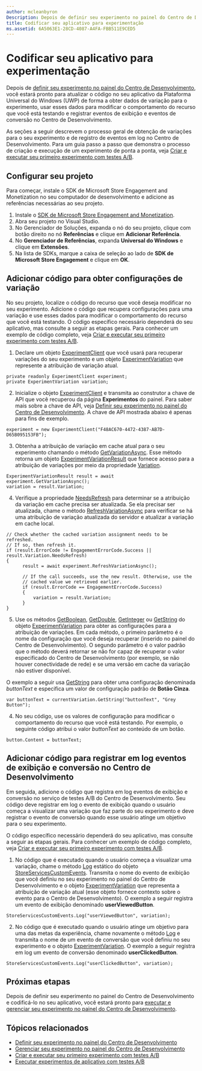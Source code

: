 ```yaml
---
author: mcleanbyron
Description: Depois de definir seu experimento no painel do Centro de Desenvolvimento, você está pronto para codificá-lo no seu aplicativo.
title: Codificar seu aplicativo para experimentação
ms.assetid: 6A5063E1-28CD-4087-A4FA-FBB511E9CED5
---
```


# Codificar seu aplicativo para experimentação

Depois de [definir seu experimento no painel do Centro de Desenvolvimento](define-your-experiment-in-the-dev-center-dashboard.md), você estará pronto para atualizar o código no seu aplicativo da Plataforma Universal do Windows (UWP) de forma a obter dados de variação para o experimento, usar esses dados para modificar o comportamento do recurso que você está testando e registrar eventos de exibição e eventos de conversão no Centro de Desenvolvimento.

As seções a seguir descrevem o processo geral de obtenção de variações para o seu experimento e de registro de eventos em log no Centro de Desenvolvimento. Para um guia passo a passo que demonstra o processo de criação e execução de um experimento de ponta a ponta, veja [Criar e executar seu primeiro experimento com testes A/B](create-and-run-your-first-experiment-with-a-b-testing.md).

## Configurar seu projeto

Para começar, instale o SDK de Microsoft Store Engagement and Monetization no seu computador de desenvolvimento e adicione as referências necessárias ao seu projeto.

1. Instale o [SDK de Microsoft Store Engagement and Monetization](http://aka.ms/store-em-sdk).
2. Abra seu projeto no Visual Studio.
3. No Gerenciador de Soluções, expanda o nó do seu projeto, clique com botão direito no nó **Referências** e clique em **Adicionar Referência**.
3. No **Gerenciador de Referências**, expanda **Universal do Windows** e clique em **Extensões**.
4. Na lista de SDKs, marque a caixa de seleção ao lado de **SDK de Microsoft Store Engagement** e clique em **OK**.

## Adicionar código para obter configurações de variação

No seu projeto, localize o código do recurso que você deseja modificar no seu experimento. Adicione o código que recupera configurações para uma variação e use esses dados para modificar o comportamento do recurso que você está testando. O código específico necessário dependerá do seu aplicativo, mas consulte a seguir as etapas gerais. Para conhecer um exemplo de código completo, veja [Criar e executar seu primeiro experimento com testes A/B](create-and-run-your-first-experiment-with-a-b-testing.md).

1. Declare um objeto [ExperimentClient](https://msdn.microsoft.com/library/windows/apps/microsoft.services.store.engagement.experimentclient.aspx) que você usará para recuperar variações do seu experimento e um objeto [ExperimentVariation](https://msdn.microsoft.com/library/windows/apps/microsoft.services.store.engagement.experimentvariation.aspx) que represente a atribuição de variação atual.
```CSharp
private readonly ExperimentClient experiment;
private ExperimentVariation variation;
```

2. Inicialize o objeto [ExperimentClient](https://msdn.microsoft.com/library/windows/apps/microsoft.services.store.engagement.experimentclient.aspx) e transmita ao construtor a chave de API que você recuperou da página **Experimentos** do painel. Para saber mais sobre a chave de API, veja [Definir seu experimento no painel do Centro de Desenvolvimento](define-your-experiment-in-the-dev-center-dashboard.md#generate-an-api-key). A chave de API mostrada abaixo é apenas para fins de exemplo.
```CSharp
experiment = new ExperimentClient("F48AC670-4472-4387-AB7D-D65B095153FB");
```

3. Obtenha a atribuição de variação em cache atual para o seu experimento chamando o método [GetVariationAsync](https://msdn.microsoft.com/library/windows/apps/microsoft.services.store.engagement.experimentclient.getvariationasync.aspx). Esse método retorna um objeto [ExperimentVariationResult](https://msdn.microsoft.com/library/windows/apps/microsoft.services.store.engagement.experimentvariationresult.aspx) que fornece acesso para a atribuição de variações por meio da propriedade [Variation](https://msdn.microsoft.com/library/windows/apps/microsoft.services.store.engagement.experimentvariationresult.variation.aspx).
```CSharp
ExperimentVariationResult result = await experiment.GetVariationAsync();
variation = result.Variation;
```

4. Verifique a propriedade [NeedsRefresh](https://msdn.microsoft.com/library/windows/apps/microsoft.services.store.engagement.experimentvariation.needsrefresh.aspx) para determinar se a atribuição da variação em cache precisa ser atualizada. Se ela precisar ser atualizada, chame o método [RefreshVariationAsync](https://msdn.microsoft.com/library/windows/apps/microsoft.services.store.engagement.experimentclient.refreshvariationasync.aspx) para verificar se há uma atribuição de variação atualizada do servidor e atualizar a variação em cache local.
```CSharp
// Check whether the cached variation assignment needs to be refreshed.
// If so, then refresh it.
if (result.ErrorCode != EngagementErrorCode.Success || result.Variation.NeedsRefresh)
{
      result = await experiment.RefreshVariationAsync();

      // If the call succeeds, use the new result. Otherwise, use the
      // cached value we retrieved earlier.
      if (result.ErrorCode == EngagementErrorCode.Success)
      {
          variation = result.Variation;
      }
}
```

5. Use os métodos [GetBoolean](https://msdn.microsoft.com/library/windows/apps/microsoft.services.store.engagement.experimentvariation.getboolean.aspx), [GetDouble](https://msdn.microsoft.com/library/windows/apps/microsoft.services.store.engagement.experimentvariation.getdouble.aspx), [GetInteger](https://msdn.microsoft.com/library/windows/apps/microsoft.services.store.engagement.experimentvariation.getinteger.aspx) ou [GetString](https://msdn.microsoft.com/library/windows/apps/microsoft.services.store.engagement.experimentvariation.getstring.aspx) do objeto [ExperimentVariation](https://msdn.microsoft.com/library/windows/apps/microsoft.services.store.engagement.experimentvariation.aspx) para obter as configurações para a atribuição de variações. Em cada método, o primeiro parâmetro é o nome da configuração que você deseja recuperar (inserido no painel do Centro de Desenvolvimento). O segundo parâmetro é o valor padrão que o método deverá retornar se não for capaz de recuperar o valor especificado do Centro de Desenvolvimento (por exemplo, se não houver conectividade de rede) e se uma versão em cache da variação não estiver disponível.

  O exemplo a seguir usa [GetString](https://msdn.microsoft.com/library/windows/apps/microsoft.services.store.engagement.experimentvariation.getstring.aspx) para obter uma configuração denominada *buttonText* e especifica um valor de configuração padrão de **Botão Cinza**.
```CSharp
var buttonText = currentVariation.GetString("buttonText", "Grey Button");
```
4. No seu código, use os valores de configuração para modificar o comportamento do recurso que você está testando. Por exemplo, o seguinte código atribui o valor *buttonText* ao conteúdo de um botão.
```CSharp
button.Content = buttonText;
```

## Adicionar código para registrar em log eventos de exibição e conversão no Centro de Desenvolvimento

Em seguida, adicione o código que registra em log eventos de exibição e conversão no serviço de testes A/B do Centro de Desenvolvimento. Seu código deve registrar em log o evento de exibição quando o usuário começa a visualizar uma variação que faz parte do seu experimento e deve registrar o evento de conversão quando esse usuário atinge um objetivo para o seu experimento.

O código específico necessário dependerá do seu aplicativo, mas consulte a seguir as etapas gerais. Para conhecer um exemplo de código completo, veja [Criar e executar seu primeiro experimento com testes A/B](create-and-run-your-first-experiment-with-a-b-testing.md).

1. No código que é executado quando o usuário começa a visualizar uma variação, chame o método [Log](https://msdn.microsoft.com/library/windows/apps/microsoft.services.store.engagement.storeservicescustomevents.log.aspx) estático do objeto [StoreServicesCustomEvents](https://msdn.microsoft.com/library/windows/apps/microsoft.services.store.engagement.storeservicescustomevents.aspx). Transmita o nome do evento de exibição que você definiu no seu experimento no painel do Centro de Desenvolvimento e o objeto [ExperimentVariation](https://msdn.microsoft.com/library/windows/apps/microsoft.services.store.engagement.experimentvariation.aspx) que representa a atribuição de variação atual (esse objeto fornece contexto sobre o evento para o Centro de Desenvolvimento). O exemplo a seguir registra um evento de exibição denominado **userViewedButton**.
```CSharp
StoreServicesCustomEvents.Log("userViewedButton", variation);
```
2. No código que é executado quando o usuário atinge um objetivo para uma das metas da experiência, chame novamente o método [Log](https://msdn.microsoft.com/library/windows/apps/microsoft.services.store.engagement.storeservicescustomevents.log.aspx) e transmita o nome de um evento de conversão que você definiu no seu experimento e o objeto [ExperimentVariation](https://msdn.microsoft.com/library/windows/apps/microsoft.services.store.engagement.experimentvariation.aspx). O exemplo a seguir registra em log um evento de conversão denominado **userClickedButton**.
```CSharp
StoreServicesCustomEvents.Log("userClickedButton", variation);
```

## Próximas etapas

Depois de definir seu experimento no painel do Centro de Desenvolvimento e codificá-lo no seu aplicativo, você estará pronto para [executar e gerenciar seu experimento no painel do Centro de Desenvolvimento](manage-your-experiment.md).

## Tópicos relacionados

  * [Definir seu experimento no painel do Centro de Desenvolvimento](define-your-experiment-in-the-dev-center-dashboard.md)
  * [Gerenciar seu experimento no painel do Centro de Desenvolvimento](manage-your-experiment.md)
  * [Criar e executar seu primeiro experimento com testes A/B](create-and-run-your-first-experiment-with-a-b-testing.md)
  * [Executar experimentos de aplicativo com testes A/B](run-app-experiments-with-a-b-testing.md)


<!--HONumber=May16_HO2-->



